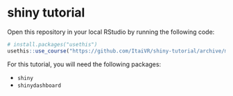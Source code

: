 # shiny tutorial

Open this repository in your local RStudio by running the following code:

```r
# install.packages("usethis")
usethis::use_course("https://github.com/ItaiVR/shiny-tutorial/archive/master.zip")
```

For this tutorial, you will need the following packages:

- `shiny`
- `shinydashboard`

